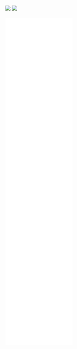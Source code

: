 ##  [![](https://cfrating.ihcr.top/?user=swift-zym)](https://codeforces.com/profile/swift-zym) [![](https://cfrating.ihcr.top/?user=CloudKit)](https://codeforces.com/profile/CloudKit)

![](https://github.com/swift-zym/swift-zym/blob/master/github-metrics.svg)
